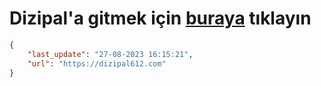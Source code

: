 # Dizipal'a gitmek için [buraya](https://dizipal612.com) tıklayın
    
```json
{
    "last_update": "27-08-2023 16:15:21",
    "url": "https://dizipal612.com"
}
```